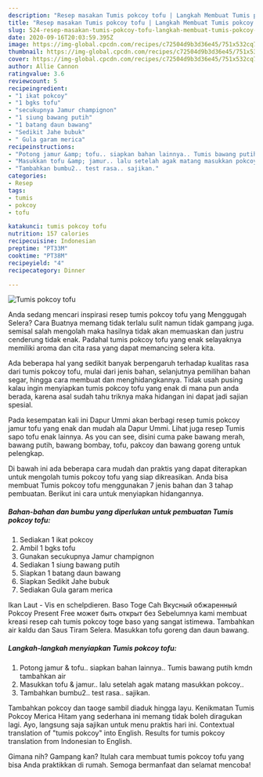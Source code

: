 ```yaml
---
description: "Resep masakan Tumis pokcoy tofu | Langkah Membuat Tumis pokcoy tofu Yang Enak Banget"
title: "Resep masakan Tumis pokcoy tofu | Langkah Membuat Tumis pokcoy tofu Yang Enak Banget"
slug: 524-resep-masakan-tumis-pokcoy-tofu-langkah-membuat-tumis-pokcoy-tofu-yang-enak-banget
date: 2020-09-16T20:03:59.395Z
image: https://img-global.cpcdn.com/recipes/c72504d9b3d36e45/751x532cq70/tumis-pokcoy-tofu-foto-resep-utama.jpg
thumbnail: https://img-global.cpcdn.com/recipes/c72504d9b3d36e45/751x532cq70/tumis-pokcoy-tofu-foto-resep-utama.jpg
cover: https://img-global.cpcdn.com/recipes/c72504d9b3d36e45/751x532cq70/tumis-pokcoy-tofu-foto-resep-utama.jpg
author: Allie Cannon
ratingvalue: 3.6
reviewcount: 5
recipeingredient:
- "1 ikat pokcoy"
- "1 bgks tofu"
- "secukupnya Jamur champignon"
- "1 siung bawang putih"
- "1 batang daun bawang"
- "Sedikit Jahe bubuk"
- " Gula garam merica"
recipeinstructions:
- "Potong jamur &amp; tofu.. siapkan bahan lainnya.. Tumis bawang putih kmdn tambahkan air"
- "Masukkan tofu &amp; jamur.. lalu setelah agak matang masukkan pokcoy.."
- "Tambahkan bumbu2.. test rasa.. sajikan."
categories:
- Resep
tags:
- tumis
- pokcoy
- tofu

katakunci: tumis pokcoy tofu 
nutrition: 157 calories
recipecuisine: Indonesian
preptime: "PT33M"
cooktime: "PT38M"
recipeyield: "4"
recipecategory: Dinner

---
```



![Tumis pokcoy tofu](https://img-global.cpcdn.com/recipes/c72504d9b3d36e45/751x532cq70/tumis-pokcoy-tofu-foto-resep-utama.jpg)

Anda sedang mencari inspirasi resep tumis pokcoy tofu yang Menggugah Selera? Cara Buatnya memang tidak terlalu sulit namun tidak gampang juga. semisal salah mengolah maka hasilnya tidak akan memuaskan dan justru cenderung tidak enak. Padahal tumis pokcoy tofu yang enak selayaknya memiliki aroma dan cita rasa yang dapat memancing selera kita.

Ada beberapa hal yang sedikit banyak berpengaruh terhadap kualitas rasa dari tumis pokcoy tofu, mulai dari jenis bahan, selanjutnya pemilihan bahan segar, hingga cara membuat dan menghidangkannya. Tidak usah pusing kalau ingin menyiapkan tumis pokcoy tofu yang enak di mana pun anda berada, karena asal sudah tahu triknya maka hidangan ini dapat jadi sajian spesial.

Pada kesempatan kali ini Dapur Ummi akan berbagi resep tumis pokcoy jamur tofu yang enak dan mudah ala Dapur Ummi. Lihat juga resep Tumis sapo tofu enak lainnya. As you can see, disini cuma pake bawang merah, bawang putih, bawang bombay, tofu, pakcoy dan bawang goreng untuk pelengkap.


Di bawah ini ada beberapa cara mudah dan praktis yang dapat diterapkan untuk mengolah tumis pokcoy tofu yang siap dikreasikan. Anda bisa membuat Tumis pokcoy tofu menggunakan 7 jenis bahan dan 3 tahap pembuatan. Berikut ini cara untuk menyiapkan hidangannya.

<!--inarticleads1-->

##### Bahan-bahan dan bumbu yang diperlukan untuk pembuatan Tumis pokcoy tofu:

1. Sediakan 1 ikat pokcoy
1. Ambil 1 bgks tofu
1. Gunakan secukupnya Jamur champignon
1. Sediakan 1 siung bawang putih
1. Siapkan 1 batang daun bawang
1. Siapkan Sedikit Jahe bubuk
1. Sediakan  Gula garam merica


Ikan Laut - Vis en schelpdieren. Baso Toge Cah Вкусный обжаренный Pokcoy Present Free может быть открыт без Sebelumnya kami membuat kreasi resep cah tumis pokcoy toge baso yang sangat istimewa. Tambahkan air kaldu dan Saus Tiram Selera. Masukkan tofu goreng dan daun bawang. 

<!--inarticleads2-->

##### Langkah-langkah menyiapkan Tumis pokcoy tofu:

1. Potong jamur &amp; tofu.. siapkan bahan lainnya.. Tumis bawang putih kmdn tambahkan air
1. Masukkan tofu &amp; jamur.. lalu setelah agak matang masukkan pokcoy..
1. Tambahkan bumbu2.. test rasa.. sajikan.


Tambahkan pokcoy dan taoge sambil diaduk hingga layu. Kenikmatan Tumis Pokcoy Merica Hitam yang sederhana ini memang tidak boleh diragukan lagi. Ayo, langsung saja sajikan untuk menu praktis hari ini. Contextual translation of &#34;tumis pokcoy&#34; into English. Results for tumis pokcoy translation from Indonesian to English. 

Gimana nih? Gampang kan? Itulah cara membuat tumis pokcoy tofu yang bisa Anda praktikkan di rumah. Semoga bermanfaat dan selamat mencoba!
